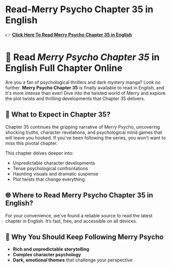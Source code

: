 # Read-Merry Psycho Chapter 35 in English
👉 **[Click Here To Read Merry Psycho Chapter 35 in English](https://t.acrsmartcam.com/371513/4152?bo=2779,2778,2777,2776,2775&popUnder=true&aff_sub5=SF_006OG000004lmDN)**

# 📖 Read *Merry Psycho Chapter 35* in English Full Chapter Online

Are you a fan of psychological thrillers and dark mystery manga? Look no further. **Merry Psycho Chapter 35** is finally available to read in English, and it's more intense than ever! Dive into the twisted world of Merry and explore the plot twists and thrilling developments that Chapter 35 delivers.

## 🧠 What to Expect in Chapter 35?

Chapter 35 continues the gripping narrative of Merry Psycho, uncovering shocking truths, character revelations, and psychological mind games that will leave you hooked. If you've been following the series, you won't want to miss this pivotal chapter.

This chapter delves deeper into:

* Unpredictable character developments
* Tense psychological confrontations
* Haunting visuals and dramatic suspense
* Plot twists that change everything

## 🌐 Where to Read Merry Psycho Chapter 35 in English?

For your convenience, we've found a reliable source to read the latest chapter in English. It’s fast, free, and accessible on all devices.

## 📌 Why You Should Keep Following Merry Psycho

* **Rich and unpredictable storytelling**
* **Complex character psychology**
* **Dark, emotional themes** that challenge your perspective


